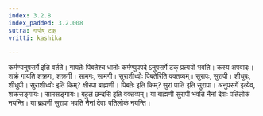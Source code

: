 ```yaml
---
index: 3.2.8
index_padded: 3.2.008
sutra: गापोष् टक्
vritti: kashika

---
```

कर्मण्यनुपसर्गे इति वर्तते। गायतेः पिबतेश्च धातोः कर्मण्युपपदे ऽनुपसर्गे टक् प्रत्ययो भवति। कस्य अपवादः। शक्रं गायति शक्रगः, शक्रगी। सामगः, सामगी। सुराशीध्वोः पिबतेरिति वक्तव्यम्। सुरापः, सुरापी। शीधुपः, शीधुपी। सुराशीध्वोः इति किम्? क्षीरपा ब्राह्मणी। पिबतेः इति किम्? सुरां पाति इति सुरापा। अनुपसर्गे इत्येव, शक्रसङ्गायः। सामसङ्गायः। बहुलं छन्दसि इति वक्तव्यम्। या बाह्मणी सुरापी भवति नैनां देवाः पतिलोकं नयन्ति। या ब्रह्मणी सुरापा भवति नैनां देवाः पतिलोकं नयन्ति।